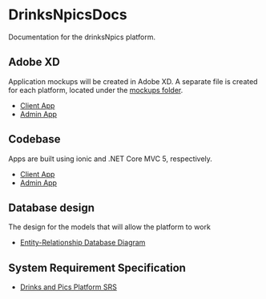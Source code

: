 # DrinksNpicsDocs
Documentation for the drinksNpics platform.

## Adobe XD
Application mockups will be created in Adobe XD. A separate file is created for each platform, located under the [mockups folder](mockups/).

* [Client App](mockups/drinksNpics.xd)
* [Admin App](mockups/AdminAppMockUp.xd)

## Codebase

Apps are built using ionic and .NET Core MVC 5, respectively.

* [Client App](https://github.com/drinksnpics/DrinksNPics)
* [Admin App](https://github.com/drinksnpics/DrinksNPicsAdmin)

## Database design

The design for the models that will allow the platform to work

* [Entity-Relationship Database Diagram](https://www.lucidchart.com/documents/edit/83da63e6-f10b-4f10-96ee-d0c1b3cb7ccb/0?shared=true&)

## System Requirement Specification
* [Drinks and Pics Platform SRS](DNP_SRS.md)
